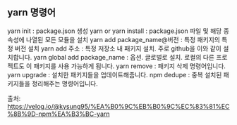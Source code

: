 ## yarn 명령어
yarn init : package.json 생성
yarn or yarn install : package.json 파일 및 해당 종속성에 나열된 모든 모듈을 설치
yarn add package_name@버전 : 특정 패키지의 특정 버전 설치
yarn add 주소 : 특정 저장소 내 패키지 설치. 주로 github을 이와 같이 설치합니다.
yarn global add package_name : 옵션. 글로벌로 설치. 로컬의 다른 프로젝트도 이 패키지를 사용 가능하게 됩니다.
yarn remove : 패키지 삭제 명령어입니다.
yarn upgrade : 설치한 패키지들을 업데이트해줍니다.
npm dedupe : 중복 설치된 패키지들을 정리해주는 명령어입니다.


출처: https://velog.io/@kysung95/%EA%B0%9C%EB%B0%9C%EC%83%81%EC%8B%9D-npm%EA%B3%BC-yarn